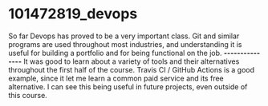 # 101472819_devops
So far Devops has proved to be a very important class.
Git and similar programs are used throughout most industries, and understanding it is useful for building a portfolio and for being functional on the job.
**---------------**
It was good to learn about a variety of tools and their alternatives throughout the first half of the course.
Travis CI / GitHub Actions is a good example, since it let me learn a common paid service and its free alternative.
I can see this being useful in future projects, even outside of this course.


